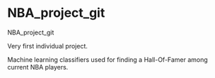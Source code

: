 # NBA_project_git
 NBA_project_git
 
 Very first individual project.
 
 Machine learning classifiers used for finding a Hall-Of-Famer among current NBA players.

